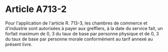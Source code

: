 # Article A713-2

Pour l'application de l'article R. 713-3, les chambres de commerce et d'industrie sont autorisées à payer aux greffiers, à la date du service fait, un forfait maximum de 0, 3 du taux de base par personne physique et de 0, 3 du taux de base par personne morale conformément au tarif annexé au présent livre.
